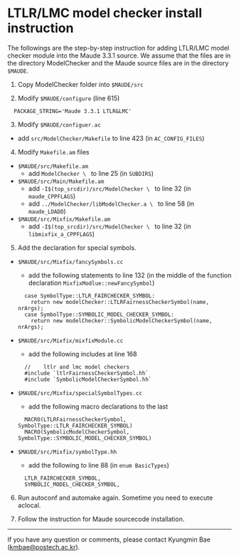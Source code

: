 

LTLR/LMC model checker install instruction
==========================================

The followings are the step-by-step instruction for adding LTLR/LMC
model checker module into the Maude 3.3.1 source. We assume that the 
files are in the directory ModelChecker and the Maude source files 
are in the directory `$MAUDE`.

1. Copy ModelChecker folder into `$MAUDE/src`

2. Modify `$MAUDE/configure` (line 615)

  ```
    PACKAGE_STRING='Maude 3.3.1 LTLR&LMC'
  ```

3. Modify `$MAUDE/configuer.ac`
  - add `src/ModelChecker/Makefile` to line 423 (in `AC_CONFIG_FILES`)

4. Modify `Makefile.am` files
  - `$MAUDE/src/Makefile.am` 
    * add `ModelChecker \ ` to line 25 (in `SUBDIRS`)
  - `$MAUDE/src/Main/Makefile.am`
    * add `-I$(top_srcdir)/src/ModelChecker \ ` to line 32 (in `maude_CPPFLAGS`)
    * add `../ModelChecker/libModelChecker.a \ ` to line 58 (in `maude_LDADD`)
  - `$MAUDE/src/Mixfix/Makefile.am`
    * add `-I$(top_srcdir)/src/ModelChecker \ ` to line 32 (in `libmixfix_a_CPPFLAGS`)

5. Add the declaration for special symbols.
  - `$MAUDE/src/Mixfix/fancySymbols.cc`
    * add the following statements to line 132 (in the middle of the function declaration `MixfixModlue::newFancySymbol`)
  
    ```
      case SymbolType::LTLR_FAIRCHECKER_SYMBOL:
        return new modelChecker::LTLRFairnessCheckerSymbol(name, nrArgs);
      case SymbolType::SYMBOLIC_MODEL_CHECKER_SYMBOL:
        return new modelChecker::SymbolicModelCheckerSymbol(name, nrArgs);
    ```

  - `$MAUDE/src/Mixfix/mixfixModule.cc`
    * add the following includes at line 168

    ```
      //	ltlr and lmc model checkers
      #include `ltlrFairnessCheckerSymbol.hh`
      #include `SymbolicModelCheckerSymbol.hh`
    ```
  
  - `$MAUDE/src/Mixfix/specialSymbolTypes.cc`
    * add the following macro declarations to the last

    ```
      MACRO(LTLRFairnessCheckerSymbol, SymbolType::LTLR_FAIRCHECKER_SYMBOL)
      MACRO(SymbolicModelCheckerSymbol, SymbolType::SYMBOLIC_MODEL_CHECKER_SYMBOL)
    ```
  
  - `$MAUDE/src/Mixfix/symbolType.hh`
    *  add the following to line 88 (in `enum BasicTypes`)

    ```
      LTLR_FAIRCHECKER_SYMBOL,
      SYMBOLIC_MODEL_CHECKER_SYMBOL,
    ```
    
6. Run autoconf and automake again. Sometime you need to execute aclocal.

7. Follow the instruction for Maude sourcecode installation.

------

If you have any question or comments, please contact Kyungmin Bae (kmbae@postech.ac.kr).

